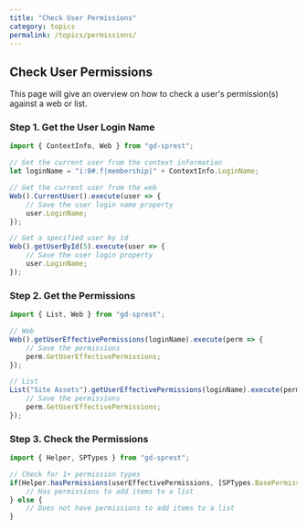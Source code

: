 ```yaml
---
title: "Check User Permissions"
category: topics
permalink: /topics/permissions/
---
```

## Check User Permissions

This page will give an overview on how to check a user's permission(s) against a web or list.

### Step 1. Get the User Login Name

```ts
import { ContextInfo, Web } from "gd-sprest";

// Get the current user from the context information
let loginName = "i:0#.f|membership|" + ContextInfo.LoginName;

// Get the current user from the web
Web().CurrentUser().execute(user => {
    // Save the user login name property
    user.LoginName;
});

// Get a specified user by id
Web().getUserById(5).execute(user => {
    // Save the user login property
    user.LoginName;
});
```

### Step 2. Get the Permissions

```ts
import { List, Web } from "gd-sprest";

// Web
Web().getUserEffectivePermissions(loginName).execute(perm => {
    // Save the permissions
    perm.GetUserEffectivePermissions;
});

// List
List("Site Assets").getUserEffectivePermissions(loginName).execute(perm => {
    // Save the permissions
    perm.GetUserEffectivePermissions;
});
```

### Step 3. Check the Permissions
```ts
import { Helper, SPTypes } from "gd-sprest";

// Check for 1+ permission types
if(Helper.hasPermissions(userEffectivePermissions, [SPTypes.BasePermissionTypes.AddListItems])) {
    // Has permissions to add items to a list
} else {
    // Does not have permissions to add items to a list
}
```